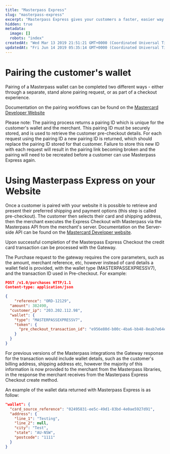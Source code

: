 ```yaml
---
title: "Masterpass Express"
slug: "masterpass-express"
excerpt: "Masterpass Express gives your customers a faster, easier way to checkout online and gives you a way to increase sales without significantly changing the way you process payments now. Customers can pair their wallet with your website, allowing you to present their shipping address and masked cards at checkout without invoking Masterpass to streamline the experience."
hidden: true
metadata: 
  image: []
  robots: "index"
createdAt: "Wed Mar 13 2019 21:51:21 GMT+0000 (Coordinated Universal Time)"
updatedAt: "Fri Jun 14 2019 05:35:14 GMT+0000 (Coordinated Universal Time)"
---
```

# Pairing the customer's wallet

Pairing of a Masterpass wallet can be completed two different ways - either through a separate, stand alone pairing request, or as part of a checkout experience.

Documentation on the pairing workflows can be found on the [Mastercard Developer Website](https://developer.mastercard.com/documentation/masterpass-merchant-integration-v7/7#express-checkout2)

Please note: The pairing process returns a pairing ID which is unique for the customer's wallet and the merchant. This pairing ID must be securely stored, and is used to retrieve the customer pre-checkout details. For each request using the pairing ID a new pairing ID is returned, which should replace the pairing ID stored for that customer. Failure to store this new ID with each request will result in the pairing link becoming broken and the pairing will need to be recreated before a customer can use Masterpass Express again.

# Using Masterpass Express on your Website

Once a customer is paired with your website it is possible to retrieve and present their preferred shipping and payment options (this step is called pre-checkout). The customer then selects their card and shipping address, then the merchant executes the Express Checkout with Masterpass via the Masterpass API from the merchant's server. Documentation on the Server-side API can be found on the [Mastercard Developer website](https://developer.mastercard.com/documentation/masterpass-merchant-integration-v7/7#express-checkout2).

Upon successful completion of the Masterpass Express Checkout the credit card transaction can be processed with the Gateway. 

The Purchase request to the gateway requires the core parameters, such as the amount, merchant reference, etc, however instead of card details a wallet field is provided, with the wallet type (MASTERPASSEXPRESSV7), and the transaction ID used in Pre-checkout. For example:

```json
POST /v1.0/purchases HTTP/1.1
Content-type: application/json

{
	"reference": "ORD-12129",
  "amount": 382490,
  "customer_ip": "203.202.112.98",
  "wallet": {
    "type": "MASTERPASSEXPRESSV7",
    "token": {
      "pre_checkout_transaction_id": "e956e80d-b00c-4ba6-bb48-8eab7e64e746"
    }
  }
}
```

For previous versions of the Masterpass integrations the Gateway response for the transaction would include wallet details, such as the customer's billing address, shipping address etc, however the majority of this information is now provided to the merchant from the Masterpass libraries, in the response the merchant receives from the Masterpass Express Checkout create method.

An example of the wallet data returned with Masterpass Express is as follow:

```json
"wallet": {
  "card_source_reference": "02495831-ee5c-49d1-83bd-4e0ae5927d91",
  "address": {
    "line_1": "Testing",
    "line_2": null,
    "city": "Test",
    "state": "AU-NSW",
    "postcode": "1111"
  }
}
```
